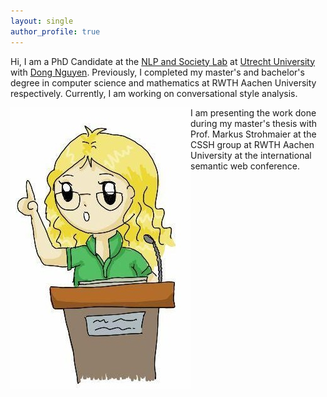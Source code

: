 ```yaml
---
layout: single
author_profile: true
---
```


Hi, I am a PhD Candidate at the [NLP and Society Lab](https://nlpsoc.github.io/) at [Utrecht University](https://www.uu.nl/en) with [Dong Nguyen](https://dongnguyen.nl/). Previously, I completed my master's and bachelor's degree in computer science and mathematics at RWTH Aachen University respectively. Currently, I am working on conversational style analysis.



<img style="float: left;" src="/assets/images/talk.jpg">
I am presenting the work done during my master's thesis with Prof. Markus Strohmaier at the CSSH group at RWTH Aachen University at the international semantic web conference.

